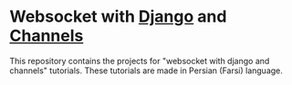 # Websocket with [Django](https://www.djangoproject.com) and [Channels](https://channels.readthedocs.io)
This repository contains the projects for "websocket with django and channels" tutorials. These tutorials are made in Persian (Farsi) language.
